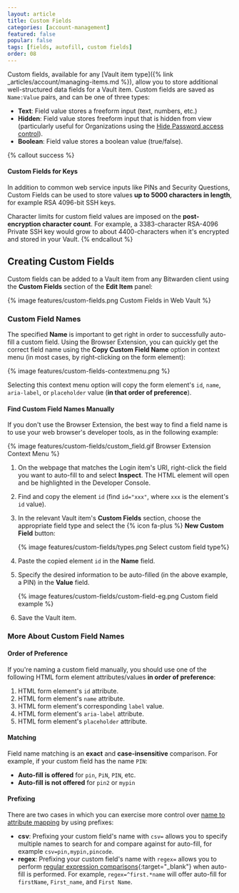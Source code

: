 ```yaml
---
layout: article
title: Custom Fields
categories: [account-management]
featured: false
popular: false
tags: [fields, autofill, custom fields]
order: 08
---
```


Custom fields, available for any [Vault item type]({% link _articles/account/managing-items.md %}), allow you to store additional well-structured data fields for a Vault item. Custom fields are saved as `Name:Value` pairs, and can be one of three types:

- **Text**: Field value stores a freeform input (text, numbers, etc.)
- **Hidden**: Field value stores freeform input that is hidden from view (particularly useful for Organizations using the [Hide Password access control](https://bitwarden.com/help/article/user-types-access-control/#granular-access-control)).
- **Boolean**: Field value stores a boolean value (true/false).

{% callout success %}
#### Custom Fields for Keys

In addition to common web service inputs like PINs and Security Questions, Custom Fields can be used to store values **up to 5000 characters in length**, for example RSA 4096-bit SSH keys.

Character limits for custom field values are imposed on the **post-encryption character count**. For example, a 3383-character RSA-4096 Private SSH key would grow to about 4400-characters when it's encrypted and stored in your Vault.
{% endcallout %}

## Creating Custom Fields

Custom fields can be added to a Vault item from any Bitwarden client using the **Custom Fields** section of the **Edit Item** panel:

{% image features/custom-fields.png Custom Fields in Web Vault %}

### Custom Field Names

The specified **Name** is important to get right in order to successfully auto-fill a custom field. Using the Browser Extension, you can quickly get the correct field name using the **Copy Custom Field Name** option in context menu (in most cases, by right-clicking on the form element):

{% image features/custom-fields-contextmenu.png %}

Selecting this context menu option will copy the form element's `id`, `name`, `aria-label`, or `placeholder` value (**in that order of preference**).

#### Find Custom Field Names Manually

If you don't use the Browser Extension, the best way to find a field name is to use your web browser's developer tools, as in the following example:

{% image features/custom-fields/custom_field.gif Browser Extension Context Menu %}

1. On the webpage that matches the Login item's URI, right-click the field you want to auto-fill to and select **Inspect**. The HTML element will open and be highlighted in the Developer Console.
2. Find and copy the element `id` (find `id="xxx"`, where `xxx` is the element's `id` value).
3. In the relevant Vault item's **Custom Fields** section, choose the appropriate field type and select the {% icon fa-plus %} **New Custom Field** button:

   {% image features/custom-fields/types.png Select custom field type%}
4. Paste the copied element `id` in the **Name** field.
5. Specify the desired information to be auto-filled (in the above example, a PIN) in the **Value** field.

   {% image features/custom-fields/custom-field-eg.png Custom field example %}
6. Save the Vault item.

### More About Custom Field Names

#### Order of Preference

If you're naming a custom field manually, you should use one of the following HTML form element attributes/values **in order of preference**:

1. HTML form element's `id` attribute.
2. HTML form element's `name` attribute.
3. HTML form element's corresponding `label` value.
4. HTML form element's `aria-label` attribute.
5. HTML form element's `placeholder` attribute.

#### Matching

Field name matching is an **exact** and **case-insensitive** comparison. For example, if your custom field has the name `PIN`:

- **Auto-fill is offered** for `pin`, `PiN`, `PIN`, etc.
- **Auto-fill is not offered** for `pin2` or `mypin`

#### Prefixing

There are two cases in which you can exercise more control over [name to attribute mapping](#name-to-attribute-mapping) by using prefixes:

- **csv**: Prefixing your custom field's name with `csv=` allows you to specify multiple names to search for and compare against for auto-fill, for example `csv=pin,mypin,pincode`.
- **regex**: Prefixing your custom field's name with `regex=` allows you to perform [regular expression comparisons](https://regexone.com){:target="\_blank"} when auto-fill is performed. For example, `regex=^first.*name` will offer auto-fill for `firstName`, `First_name`, and `First Name`.
